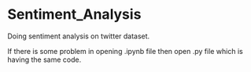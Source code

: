 # Sentiment_Analysis
Doing sentiment analysis on twitter dataset.

If there is some problem in opening .ipynb file then open .py file which is having the same code.
